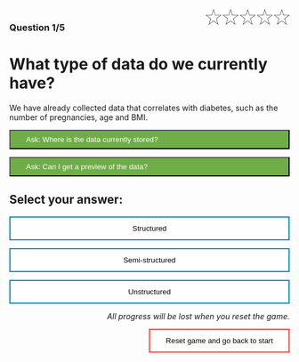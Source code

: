 <style>
.button  {
  color: white;
  width: 100%;
  padding: 8px 28px;
  background-color: #70AD47;
  transition-duration: 0.4s;
  text-align: left;
}
.button:hover  {
  background-color: #507E32;
  color: white; 
}
.answerbutton  {
  border: none;
  color: black;
  width: 100%;
  padding: 12px 28px;
  background-color: white;
  border: 2px solid #008CBA;
  transition-duration: 0.4s;
}
.answerbutton:hover  {
  background-color: #008CBA;
  color: white; 
  border: 2px solid #008CBA;
}
.resetbutton  {
  border: none;
  color: black;
  float: right;
  padding: 12px 28px;
  background-color: white;
  border: 2px solid #f44336;
  transition-duration: 0.4s;
}
.resetbutton:hover  {
  background-color: #f44336;
  color: white; 
  border: 2px solid #f44336;
}
</style>

<img style="float: right;width:30%;" src="./media/0-points.png">

### Question 1/5

# What type of data do we currently have?

We have already collected data that correlates with diabetes, such as the number of pregnancies, age and BMI.

<button class="button" onclick="document.getElementById('id01').style.display='block'">Ask: Where is the data currently stored?</button>

<div id="id01" style="display:none;">
  <p>The data is stored in a patient database.</p>
</div>

<button class="button" onclick="document.getElementById('id02').style.display='block'">Ask: Can I get a preview of the data?</button>

<div id="id02" class="panel" style="display:none;">
  <p>If we open the file, the first few rows of data like this:
<code>
PatientID,Pregnancies,PlasmaGlucose,DiastolicBloodPressure,TricepsThickness,SerumInsulin,BMI,DiabetesPedigree,Age,Diabetic
1354778,0,171,80,34,23,43.50972593,1.213191354,21,0
1147438,8,92,93,47,36,21.24057571,0.158364981,23,0
1640031,7,115,47,52,35,41.51152348,0.079018568,23,0
1883350,9,103,78,25,304,29.58219193,1.282869847,43,1
</code></p>
</div>

## Select your answer:

<button class="answerbutton" onclick="window.location.href='02A';">Structured</button>

<button class="answerbutton" onclick="window.location.href='02B';">Semi-structured</button>

<button class="answerbutton" onclick="window.location.href='02B';">Unstructured</button>

<p style="text-align:right;"><i>All progress will be lost when you reset the game.</i></p>

<button class="resetbutton" onclick="window.location.href='../start-01-data';">Reset game and go back to start</button>


